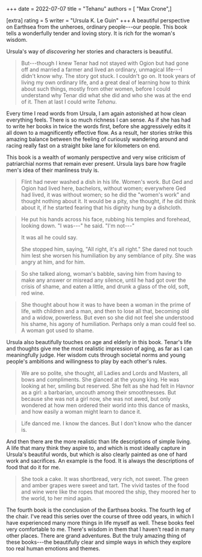 +++
date = 2022-07-07
title = "Tehanu"
authors = [ "Max Crone",]

[extra]
rating = 5
writer = "Ursula K. Le Guin"
+++
A beautiful perspective on Earthsea from the unheroes, ordinary people---our people.
This book tells a wonderfully tender and loving story.
It is rich for the woman's wisdom.
<!-- more -->
Ursula's way of *discovering* her stories and characters is beautiful.

> But---though I knew Tenar had not stayed with Ogion but had gone off and married a farmer and lived an ordinary, unmagical life---I didn't know why.
> The story got stuck.
> I couldn't go on.
> It took years of living my own ordinary life, and a great deal of learning how to think about such things, mostly from other women, before I could understand why Tenar did what she did and who she was at the end of it.
> Then at last I could write *Tehanu*.

Every time I read words from Ursula, I am again astonished at how clean everything feels.
There is so much richness I can sense.
As if she has had to write her books in twice the words first, before she aggressively edits it all down to a magnificently effective flow.
As a result, her stories strike this amazing balance between the feeling of curiously wandering around and racing really fast on a straight bike lane for kilometers on end.

This book is a wealth of womanly perspective and very wise criticism of patriarchial norms that remain ever present.
Ursula lays bare how fragile men's idea of their manliness truly is.

> Flint had never washed a dish in his life.
> Women's work.
> But Ged and Ogion had lived here, bachelors, without women; everywhere Ged had lived, it was without women; so he did the "women's work" and thought nothing about it.
> It would be a pity, she thought, if he did think about it, if he started fearing that his dignity hung by a dishcloth.

> He put his hands across his face, rubbing his temples and forehead, looking down.
> "I was---" he said.
> "I'm not---"
>
> It was all he could say.
>
> She stopped him, saying, "All right, it's all right."
> She dared not touch him lest she worsen his humiliation by any semblance of pity.
> She was angry at him, and for him.

> So she talked along, woman's babble, saving him from having to make any answer or misread any silence, until he had got over the crisis of shame, and eaten a little, and drunk a glass of the old, soft, red wine.

> She thought about how it was to have been a woman in the prime of life, with children and a man, and then to lose all that, becoming old and a widow, powerless.
> But even so she did not feel she understood his shame, his agony of humiliation.
> Perhaps only a man could feel so.
> A woman got used to shame.

Ursula also beautifully touches on age and elderly in this book.
Tenar's life and thoughts give me the most realistic impression of aging, as far as I can meaningfully judge.
Her wisdom cuts through societal norms and young people's ambitions and willingness to play by each other's rules.

> We are so polite, she thought, all Ladies and Lords and Masters, all bows and compliments.
> She glanced at the young king.
> He was looking at her, smiling but reserved.
> She felt as she had felt in Havnor as a girl: a barbarian, uncouth among their smoothnesses.
> But because she was not a girl now, she was not awed, but only wondered at how men ordered their world into this dance of masks, and how easily a woman might learn to dance it.

> Life danced me.
> I know the dances.
> But I don't know who the dancer is.

And then there are the more realistic than life descriptions of simple living.
A life that many think they aspire to, and which is most ideally capture in Ursula's beautiful words, but which is also clearly painted as one of hard work and sacrifices.
An example is the food.
It is always the descriptions of food that do it for me.

> She took a cake.
> It was shortbread, very rich, not sweet.
> The green and amber grapes were sweet and tart.
> The vivid tastes of the food and wine were like the ropes that moored the ship, they moored her to the world, to her mind again.

The fourth book is the conclusion of the Earthsea books.
The fourth leg of the chair.
I've read this series over the course of three odd years, in which I have experienced many more things in life myself as well.
These books feel very comfortable to me.
There's wisdom in them that I haven't read in many other places.
There are grand adventures.
But the truly amazing thing of these books---the beautifully clear and simple ways in which they explore too real human emotions and themes.
